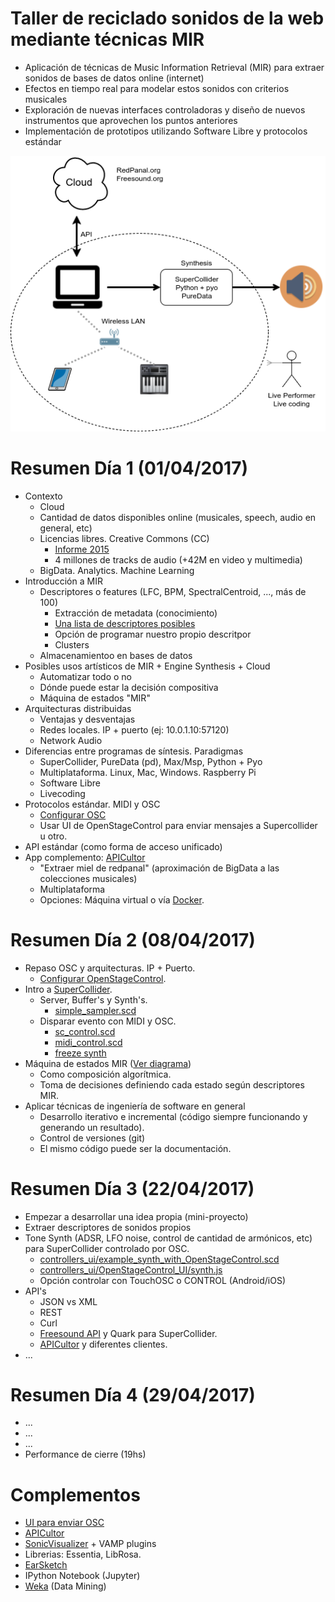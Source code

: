 # Taller de reciclado sonidos de la web mediante técnicas MIR

* Aplicación de técnicas de Music Information Retrieval (MIR) para extraer sonidos de bases de datos online (internet)
* Efectos en tiempo real para modelar estos sonidos con criterios musicales
* Exploración de nuevas interfaces controladoras y diseño de nuevos instrumentos que aprovechen los puntos anteriores
* Implementación de prototipos utilizando Software Libre y protocolos estándar


![](workflow.png)


# Resumen Día 1 (01/04/2017)
 * Contexto
   * Cloud
   * Cantidad de datos disponibles online (musicales, speech, audio en general, etc)
   * Licencias libres. Creative Commons (CC)
     * [Informe 2015](https://stateof.creativecommons.org/2015/)
     * 4 millones de tracks de audio (+42M en video y multimedia)
   * BigData. Analytics. Machine Learning
 * Introducción a MIR
   * Descriptores o features (LFC, BPM, SpectralCentroid, ..., más de 100)
     * Extracción de metadata (conocimiento)
     * [Una lista de descriptores posibles](http://essentia.upf.edu/documentation/algorithms_overview.html)
     * Opción de programar nuestro propio descritpor
     * Clusters
   * Almacenamientoo en bases de datos
 * Posibles usos artísticos de MIR + Engine Synthesis + Cloud
   * Automatizar todo o no
   * Dónde puede estar la decisión compositiva
   * Máquina de estados "MIR"
 * Arquitecturas distribuidas
   * Ventajas y desventajas
   * Redes locales. IP + puerto (ej: 10.0.1.10:57120)
   * Network Audio
 * Diferencias entre programas de síntesis. Paradigmas
   * SuperCollider, PureData (pd), Max/Msp, Python + Pyo
   * Multiplataforma. Linux, Mac, Windows. Raspberry Pi
   * Software Libre 
   * Livecoding
 * Protocolos estándar. MIDI y OSC
   * [Configurar OSC](controllers_ui/SetUp.md)
   * Usar UI de OpenStageControl para enviar mensajes a Supercollider u otro.
 * API estándar (como forma de acceso unificado)
 * App complemento: [APICultor](https://sonidosmutantes.github.io/apicultor/)
   * "Extraer miel de redpanal" (aproximación de BigData a las colecciones musicales)
   * Multiplataforma
   * Opciones: Máquina virtual o vía [Docker](https://sonidosmutantes.github.io/apicultor/docker.html).


# Resumen Día 2 (08/04/2017)
 * Repaso OSC y arquitecturas. IP + Puerto.
   * [Configurar OpenStageControl](controllers_ui/SetUp.md).
 * Intro a [SuperCollider](http://supercollider.github.io/).
   * Server, Buffer's y Synth's.
     * [simple_sampler.scd](SuperCollider/simple_sampler.scd)
   * Disparar evento con MIDI y OSC.
     * [sc_control.scd](SuperCollider/controladores/osc_control.scd)
     * [midi_control.scd](SuperCollider/controladores/midi_control.scd)
     * [freeze synth](SuperCollider/sampler/freeze_control_midi.scd)
 * Máquina de estados MIR ([Ver diagrama](state_machine.png))
   * Como composición algorítmica.
   * Toma de decisiones definiendo cada estado según descriptores MIR.
 * Aplicar técnicas de ingeniería de software en general
   * Desarrollo iterativo e incremental (código siempre funcionando y generando un resultado).
   * Control de versiones (git)
   * El mismo código puede ser la documentación.


# Resumen Día 3 (22/04/2017)
 * Empezar a desarrollar una idea propia (mini-proyecto)
 * Extraer descriptores de sonidos propios
 * Tone Synth (ADSR, LFO noise, control de cantidad de armónicos, etc) para SuperCollider controlado por OSC.
   * [controllers_ui/example_synth_with_OpenStageControl.scd](controllers_ui/example_synth_with_OpenStageControl.scd)
   * [controllers_ui/OpenStageControl_UI/synth.js](controllers_ui/OpenStageControl_UI/synth.js)
   * Opción controlar con TouchOSC o CONTROL (Android/iOS)
 * API's
   * JSON vs XML
   * REST
   * Curl
   * [Freesound API](Freesound_API.md) y Quark para SuperCollider.
   * [APICultor](APICultor_API.md) y diferentes clientes.
 * ...

# Resumen Día 4 (29/04/2017)
 * ...
 * ...
 * ...
 * Performance de cierre (19hs)
 
 # Complementos
 * [UI para enviar OSC](controllers_ui/SetUp.md)
 * [APICultor](https://sonidosmutantes.github.io/apicultor/)
 * [SonicVisualizer](http://www.sonicvisualiser.org/) + VAMP plugins
 * Librerias: Essentia, LibRosa.
 * [EarSketch](https://earsketch.gatech.edu/landing/#/)
 * IPython Notebook (Jupyter)
 * [Weka](http://www.cs.waikato.ac.nz/ml/weka/) (Data Mining)

